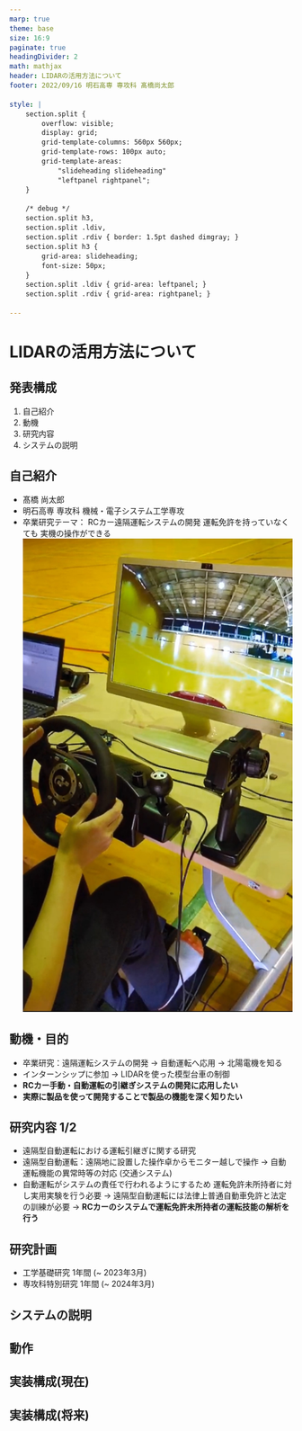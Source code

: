 ```yaml
---
marp: true
theme: base
size: 16:9
paginate: true
headingDivider: 2
math: mathjax
header: LIDARの活用方法について
footer: 2022/09/16 明石高専 専攻科 髙橋尚太郎

style: |
    section.split {
        overflow: visible;
        display: grid;
        grid-template-columns: 560px 560px;
        grid-template-rows: 100px auto;
        grid-template-areas: 
            "slideheading slideheading"
            "leftpanel rightpanel";
    }

    /* debug */
    section.split h3, 
    section.split .ldiv, 
    section.split .rdiv { border: 1.5pt dashed dimgray; }
    section.split h3 {
        grid-area: slideheading;
        font-size: 50px;
    }
    section.split .ldiv { grid-area: leftpanel; }
    section.split .rdiv { grid-area: rightpanel; }

---
```


# LIDARの活用方法について
<!--
_class: lead
_paginate: false
_header: ""
-->

## 発表構成
<!--
header:
-->
1. 自己紹介
2. 動機
3. 研究内容
4. システムの説明

## 自己紹介
<!--
header: ""
-->
- 髙橋 尚太郎
- 明石高専 専攻科
機械・電子システム工学専攻
- 卒業研究テーマ：
RCカー遠隔運転システムの開発
運転免許を持っていなくても
実機の操作ができる
![bg right:45% w:400](./img/remote.jpg)

## 動機・目的
<!--
header: ""
-->
- 卒業研究：遠隔運転システムの開発
→ 自動運転へ応用 → 北陽電機を知る
- インターンシップに参加
→ LIDARを使った模型台車の制御
- **RCカー手動・自動運転の引継ぎシステムの開発に応用したい**
- **実際に製品を使って開発することで製品の機能を深く知りたい**

## 研究内容 1/2

- 遠隔型自動運転における運転引継ぎに関する研究
- 遠隔型自動運転：遠隔地に設置した操作卓からモニター越しで操作 → 自動運転機能の異常時等の対応 (交通システム)
- 自動運転がシステムの責任で行われるようにするため
運転免許未所持者に対し実用実験を行う必要
→ 遠隔型自動運転には法律上普通自動車免許と法定の訓練が必要
→ **RCカーのシステムで運転免許未所持者の運転技能の解析を行う**


## 研究計画
  - 工学基礎研究 1年間 (~ 2023年3月)
  - 専攻科特別研究 1年間 (~ 2024年3月)

## システムの説明

## 動作

## 実装構成(現在)



## 実装構成(将来)